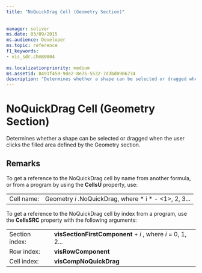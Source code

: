 ```yaml
---
title: "NoQuickDrag Cell (Geometry Section)"
 
 
manager: soliver
ms.date: 03/09/2015
ms.audience: Developer
ms.topic: reference
f1_keywords:
- vis_sdr.chm80004
 
ms.localizationpriority: medium
ms.assetid: 8491f459-9de2-8e75-5532-7d3bd0986734
description: "Determines whether a shape can be selected or dragged when the user clicks the filled area defined by the Geometry section."
---
```


# NoQuickDrag Cell (Geometry Section)

Determines whether a shape can be selected or dragged when the user clicks the filled area defined by the Geometry section.
  
## Remarks

To get a reference to the NoQuickDrag cell by name from another formula, or from a program by using the **CellsU** property, use: 
  
|||
|:-----|:-----|
|Cell name:  <br/> |Geometry  *i*  .NoQuickDrag, where  * i *  - <1>, 2, 3...  <br/> |
   
To get a reference to the NoQuickDrag cell by index from a program, use the **CellsSRC** property with the following arguments: 
  
|||
|:-----|:-----|
|Section index:  <br/> |**visSectionFirstComponent** +  *i*  , where  *i*  = 0, 1, 2...  <br/> |
|Row index:  <br/> |**visRowComponent** <br/> |
|Cell index:  <br/> |**visCompNoQuickDrag** <br/> |
   

